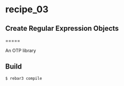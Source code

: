# recipe_03
## Create Regular Expression Objects
=====

An OTP library

Build
-----

    $ rebar3 compile
